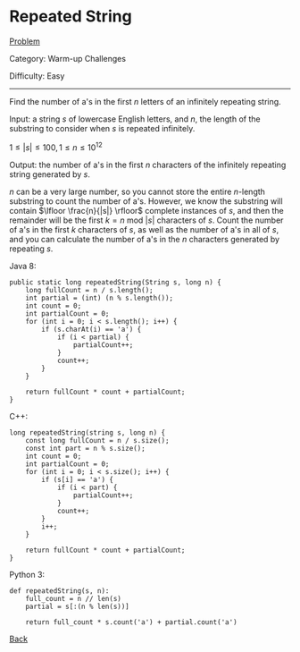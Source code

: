 # Repeated String

[Problem](https://www.hackerrank.com/challenges/repeated-string/problem)

Category: Warm-up Challenges

Difficulty: Easy

---

Find the number of a's in the first $n$ letters of an infinitely repeating
string.

Input: a string $s$ of lowercase English letters, and $n$, the length of the
substring to consider when $s$ is repeated infinitely.

$1 \leq |s| \leq 100, 1 \leq n \leq 10^{12}$

Output: the number of a's in the first $n$ characters of the infinitely
repeating string generated by $s$.

$n$ can be a very large number, so you cannot store the entire $n$-length
substring to count the number of a's. However, we know the substring will
contain $\lfloor \frac{n}{|s|} \rfloor$ complete instances of $s$, and then
the remainder will be the first $k = n$ mod $|s|$ characters of $s$. Count the
number of a's in the first $k$ characters of $s$, as well as the number of a's
in all of $s$, and you can calculate the number of a's in the $n$ characters
generated by repeating $s$.

Java 8:
```
public static long repeatedString(String s, long n) {
    long fullCount = n / s.length();
    int partial = (int) (n % s.length());
    int count = 0;
    int partialCount = 0;
    for (int i = 0; i < s.length(); i++) {
        if (s.charAt(i) == 'a') {
            if (i < partial) {
                partialCount++;
            }
            count++;
        }
    }
    
    return fullCount * count + partialCount;
}
```

C++:
```
long repeatedString(string s, long n) {
    const long fullCount = n / s.size();
    const int part = n % s.size();
    int count = 0;
    int partialCount = 0;
    for (int i = 0; i < s.size(); i++) {
        if (s[i] == 'a') {
            if (i < part) {
                partialCount++;
            }
            count++;
        }
        i++;
    }
    
    return fullCount * count + partialCount;
}
```

Python 3:
```
def repeatedString(s, n):
    full_count = n // len(s)
    partial = s[:(n % len(s))]
    
    return full_count * s.count('a') + partial.count('a')
```

[Back](../../hackerrank.md)

